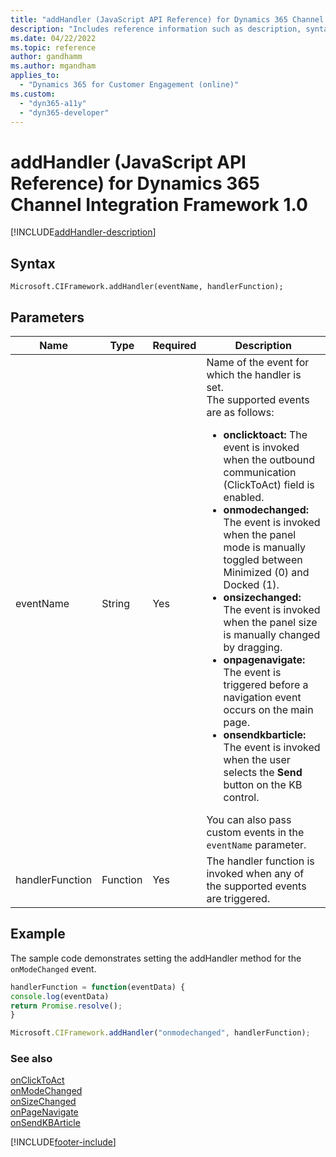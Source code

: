 ```yaml
---
title: "addHandler (JavaScript API Reference) for Dynamics 365 Channel Integration Framework 1.0 | MicrosoftDocs"
description: "Includes reference information such as description, syntax, and parameters for the addHandler method in JavaScript API Reference for Dynamics 365 Channel Integration Framework 1.0. "
ms.date: 04/22/2022
ms.topic: reference
author: gandhamm
ms.author: mgandham
applies_to: 
  - "Dynamics 365 for Customer Engagement (online)"
ms.custom: 
  - "dyn365-a11y"
  - "dyn365-developer"
---
```


# addHandler (JavaScript API Reference) for Dynamics 365 Channel Integration Framework 1.0

[!INCLUDE[addHandler-description](includes/addHandler-description.md)]

## Syntax

`Microsoft.CIFramework.addHandler(eventName, handlerFunction);`

## Parameters

| Name | Type | Required | Description |
|------|------|----------|-------------|
| eventName | String | Yes | Name of the event for which the handler is set. <br>The supported events are as follows:<br><ul><li><b>onclicktoact:</b> The event is invoked when the outbound communication (ClickToAct) field is enabled.</li> <li><b>onmodechanged:</b> The event is invoked when the panel mode is manually toggled between Minimized (0) and Docked (1). </li><li><b>onsizechanged:</b> The event is invoked when the panel size is manually changed by dragging. </li><li><b>onpagenavigate:</b> The event is triggered before a navigation event occurs on the main page. </li><li><b>onsendkbarticle: </b> The event is invoked when the user selects the **Send** button on the KB control.</li></ul> You can also pass custom events in the `eventName` parameter. |
| handlerFunction | Function | Yes | The handler function is invoked when any of the supported events are triggered. |

## Example

The sample code demonstrates setting the addHandler method for the `onModeChanged` event.

```JavaScript
handlerFunction = function(eventData) {
console.log(eventData)
return Promise.resolve();
}

Microsoft.CIFramework.addHandler("onmodechanged", handlerFunction);
```

### See also

[onClickToAct](../events/onclicktoact.md)  
[onModeChanged](../events/onmodechanged.md)  
[onSizeChanged](../events/onsizechanged.md)  
[onPageNavigate](../events/onpagenavigate.md)  
[onSendKBArticle](../events/onsendkbarticle.md)  

[!INCLUDE[footer-include](../../../../includes/footer-banner.md)]
